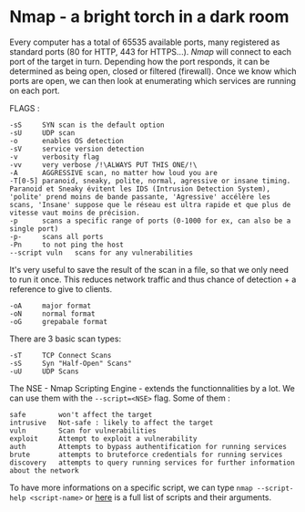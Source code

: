 # Nmap - a bright torch in a dark room

Every computer has a total of 65535 available ports, many registered as standard ports (80 for HTTP, 443 for HTTPS...).
*Nmap* will connect to each port of the target in turn. Depending how the port responds, it can be determined as being open, closed or filtered (firewall). Once we know which ports are open, we can then look at enumerating which services are running on each port.

FLAGS :
```
-sS		SYN scan is the default option
-sU		UDP scan
-o		enables OS detection
-sV		service version detection
-v		verbosity flag
-vv		very verbose /!\ALWAYS PUT THIS ONE/!\
-A		AGGRESSIVE scan, no matter how loud you are
-T[0-5]	paranoid, sneaky, polite, normal, agressive or insane timing. Paranoid et Sneaky évitent les IDS (Intrusion Detection System), 'polite' prend moins de bande passante, 'Agressive' accélère les scans, 'Insane' suppose que le réseau est ultra rapide et que plus de vitesse vaut moins de précision.
-p		scans a specific range of ports (0-1000 for ex, can also be a single port)
-p-		scans all ports
-Pn		to not ping the host
--script vuln	scans for any vulnerabilities
```
It's very useful to save the result of the scan in a file, so that we only need to run it once. This reduces network traffic and thus chance of detection + a reference to give to clients.
```
-oA		major format
-oN		normal format
-oG		grepabale format
```

There are 3 basic scan types:
```
-sT		TCP Connect Scans
-sS		Syn "Half-Open" Scans"
-uU		UDP Scans
```

The NSE - Nmap Scripting Engine - extends the functionnalities by a lot.
We can use them with the ```--script=<NSE>``` flag. Some of them : 
```
safe		won't affect the target
intrusive	Not-safe : likely to affect the target
vuln		Scan for vulnerabilities
exploit		Attempt to exploit a vulnerability
auth		Attempts to bypass authentification for running services
brute		attempts to bruteforce credentials for running services
discovery	attempts to query running services for further information about the network
```
To have more informations on a specific script, we can type ```nmap --script-help <script-name>``` or [here](https://nmap.org/nsedoc/) is a full list of scripts and their arguments.
